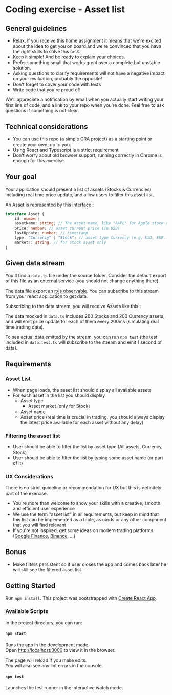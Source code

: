 # Coding exercise - Asset list 

## General guidelines
- Relax, if you receive this home assignment it means that we're excited about the idea to get you on board and we're convinced that you have the right skills to solve this task.
- Keep it simple! And be ready to explain your choices.
- Prefer something small that works great over a complete but unstable solution.
- Asking questions to clarify requirements will not have a negative impact on your evaluation, probably the opposite!
- Don't forget to cover your code with tests
- Write code that you're proud of!

We'll appreciate a notification by email when you actually start writing your first line of code, and a link to your repo when you're done. Feel free to ask questions if something is not clear.

## Technical considerations

- You can use this repo (a simple CRA project) as a starting point or create your own, up to you.
- Using React and Typescript is a strict requirement
- Don't worry about old browser support, running correctly in Chrome is enough for this exercise

## Your goal

Your application should present a list of assets (Stocks & Currencies) including real time price update, and allow users to filter this asset list.

An Asset is represented by this interface :
```ts
interface Asset {
	id: number;
	assetName: string; // The asset name, like "AAPL" for Apple stock or "EUR" for Euro Currency
	price: number; // asset current price (in USD)
	lastUpdate: number; // timestamp
	type: "Currency" | "Stock"; // asset type Currency (e.g. USD, EUR...) or Stock (Samsung, Google)
	market?: string; // for stock asset only
}
```

## Given data stream
You'll find a `data.ts` file under the source folder. Consider the default export of this file as an external service (you should not change anything there).

The data file export an [rxjs observable](https://rxjs.dev/guide/observable). You can subscribe to this stream from your react application to get data.

Subscribing to the data stream, you will receive Assets like this :

The data mocked in `data.ts` includes 200 Stocks and 200 Currency assets, and will emit price update for each of them every 200ms (simulating real time trading data).

To see actual data emitted by the stream, you can run `npm test` (the test included in `data.test.ts` will subscribe to the stream and emit 1 second of data).

## Requirements

### Asset List
- When page loads, the asset list should display all available assets
- For each asset in the list you should display
  - Asset type
	- Asset market (only for Stock)
  - Asset name
  - Asset price (real time is crucial in trading, you should always display the latest price available for each asset without any delay)

### Filtering the asset list
- User should be able to filter the list by asset type (All assets, Currency, Stock)
- User should be able to filter the list by typing some asset name (or part of it)

### UX Considerations
There is no strict guideline or recommendation for UX but this is definitely part of the exercise.
- You're more than welcome to show your skills with a creative, smooth and efficient user experience
- We use the term "asset list" in all requirements, but keep in mind that this list can be implemented as a table, as cards or any other component that you will find relevant
- If you're not inspired, get some ideas on modern trading platforms ([Google Finance](https://www.google.com/finance/), [Binance](https://www.binance.com/en/markets), ...)

## Bonus
- Make filters persistent so if user closes the app and comes back later he will still see the filtered asset list

## Getting Started

Run `npm install`.
This project was bootstrapped with [Create React App](https://github.com/facebook/create-react-app).

### Available Scripts

In the project directory, you can run:

#### `npm start`

Runs the app in the development mode.\
Open [http://localhost:3000](http://localhost:3000) to view it in the browser.

The page will reload if you make edits.\
You will also see any lint errors in the console.

#### `npm test`

Launches the test runner in the interactive watch mode.
